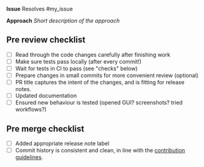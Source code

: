 **Issue**
Resolves #my_issue


**Approach**
_Short description of the approach_


## Pre review checklist

- [ ] Read through the code changes carefully after finishing work
- [ ] Make sure tests pass locally (after every commit!)
- [ ] Wait for tests in CI to pass (see "checks" below)
- [ ] Prepare changes in small commits for more convenient review (optional)
- [ ] PR title captures the intent of the changes, and is fitting for release notes.
- [ ] Updated documentation
- [ ] Ensured new behaviour is tested (opened GUI? screenshots? tried workflows?)

## Pre merge checklist
- [ ] Added appropriate release note label
- [ ] Commit history is consistent and clean, in line with the [contribution guidelines](https://github.com/equinor/ert/blob/main/CONTRIBUTING.md).

<!--
Adding labels helps the maintainers when writing release notes. This is the
[list of release note
labels](https://github.com/equinor/ert/labels?q=release-notes).
-->
